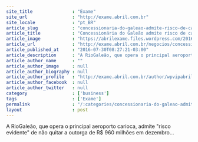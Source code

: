 ```yaml
---
site_title               : "Exame"
site_url                 : "http://exame.abril.com.br"
site_locale              : "pt_BR"
article_slug             : "concessionaria-do-galeao-admite-risco-de-calote"
article_title            : "Concessionária do Galeão admite risco de calote"
article_image            : "https://abrilexame.files.wordpress.com/2016/09/size_960_16_9_aeroporto-galeao3.jpg?quality=70&strip=all&w=960"
article_url              : "http://exame.abril.com.br/negocios/concessionaria-do-galeao-admite-risco-de-calote/"
article_published_at     : "2016-07-30T08:27:21-03:00"
article_description      : "A RioGaleão, que opera o principal aeroporto carioca, admite 'risco evidente' de não quitar a outorga de R$ 960 milhões em dezembro..."
article_author_name      : ""
article_author_image     : null
article_author_biography : null
article_author_profile   : "http://exame.abril.com.br/author/wpvipabril/"
article_author_facebook  : null
article_author_twitter   : null
category                 : ['business']
tags                     : ['Exame']
permalink                : "/:categories/concessionaria-do-galeao-admite-risco-de-calote/"
layout                   : post
---
```


A RioGaleão, que opera o principal aeroporto carioca, admite "risco evidente" de não quitar a outorga de R$ 960 milhões em dezembro...
